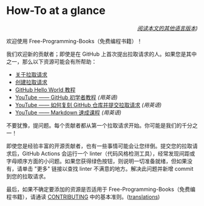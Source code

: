 # How-To at a glance

<div align="right" markdown="1">

*[阅读本文的其他语言版本](../README.md#translations))*

</div>

欢迎使用 Free-Programming-Books（免费编程书籍）！

我们欢迎新的贡献者；即使是在 GitHub 上首次提出拉取请求的人。如果您是其中之一，那么以下资源可能会有所帮助：

* [关于拉取请求](https://docs.github.com/cn/pull-requests/collaborating-with-pull-requests/proposing-changes-to-your-work-with-pull-requests/about-pull-requests)
* [创建拉取请求](https://docs.github.com/cn/pull-requests/collaborating-with-pull-requests/proposing-changes-to-your-work-with-pull-requests/creating-a-pull-request)
* [GitHub Hello World 教程](https://docs.github.com/cn/get-started/quickstart/hello-world)
* [YouTube —— GitHub 初学者教程](https://www.youtube.com/watch?v=0fKg7e37bQE) *(用英语)*
* [YouTube —— 如何复刻 GitHub 仓库并提交拉取请求](https://www.youtube.com/watch?v=G1I3HF4YWEw) *(用英语)*
* [YouTube —— Markdown 速成课程](https://www.youtube.com/watch?v=HUBNt18RFbo) *(用英语)*


不要犹豫，提问题。每个贡献者都从第一个拉取请求开始。你可能是我们的千分之一！

即使您是经验丰富的开源贡献者，也有一些事情可能会让您绊倒。提交您的拉取请求后，GitHub Actions 会运行一个 linter（代码风格检测工具），经常发现间距或字母顺序方面的小问题。如果您获得绿色按钮，则说明一切准备就绪，但如果没有，请单击 "更多" 链接以查找 linter 不满意的地方。解决此问题并新增 commit 到您的拉取请求。

最后，如果不确定要添加的资源是否适用于 Free-Programming-Books（免费编程书籍），请通读 [CONTRIBUTING](CONTRIBUTING-zh.md) 中的基本准则。([translations](../README.md#translations))
